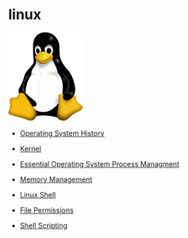 # linux

<img src="/images/Linux.png"/>

- <a href="https://github.com/RaviTambade//linux/blob/main/history.md"> Operating System History</a>

- <a href="https://github.com/RaviTambade//linux/blob/main/kernel.md"> Kernel </a>
- <a href="https://github.com/RaviTambade//linux/blob/main/process.md"> Essential Operating System Process Managment </a>

- <a href="https://github.com/RaviTambade//linux/blob/main/memorymgmt.md"> Memory Management </a>

- <a href="https://github.com/RaviTambade//linux/blob/main/shell.md"> Linux Shell</a>

- <a href="https://github.com/RaviTambade/linux/main/permissions.md"> File Permissions </a>

- <a href="https://github.com/RaviTambade//linux/blob/main/shellscripting.md"> Shell Scripting</a>
